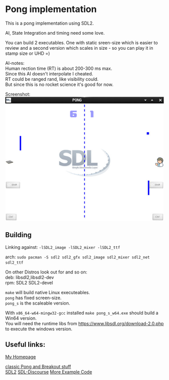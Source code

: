 # Pong implementation

This is a pong implementation using SDL2.

AI, State Integration and timing need some love.

You can build 2 executables. One with static sreen-size
which is easier to review and a second version which scales in size - so you can play it in stamp size or UHD =)

AI-notes:  
Human rection time (RT) is about 200-300 ms max.  
Since this AI doesn't interpolate I cheated.  
RT could be ranged rand, like visibility could.  
But since this is no rocket science it's good for now.

Screenshot:  
![Screenshot](./screenshot.jpg)

## Building

Linking against: `-lSDL2_image -lSDL2_mixer -lSDL2_ttf`<br>

arch: `sudo pacman -S sdl2 sdl2_gfx sdl2_image sdl2_mixer sdl2_net sdl2_ttf`

On other Distros look out for and so on:<br>
deb: libsdl2,libsdl2-dev<br>
rpm: SDL2 SDL2-devel<br>

`make` will build native Linux executeables.<br>
`pong` has fixed screen-size.<br>
`pong_s` is the scaleable version.<br>

With `x86_64-w64-mingw32-gcc` installed `make pong_s_w64.exe` should build a Win64 version.<br>
You will need the runtime libs from https://www.libsdl.org/download-2.0.php to execute the windows version.

## Useful links:

[My Homepage](https://acry.github.io/)

[classic Pong and Breakout stuff](https://github.com/Acry/SDL2-pong_issue-01)  
[SDL2](https://www.libsdl.org/) [SDL-Discourse](https://discourse.libsdl.org) [More Example Code](https://gist.github.com/Acry/baa861b8e370c6eddbb18519c487d9d8)

